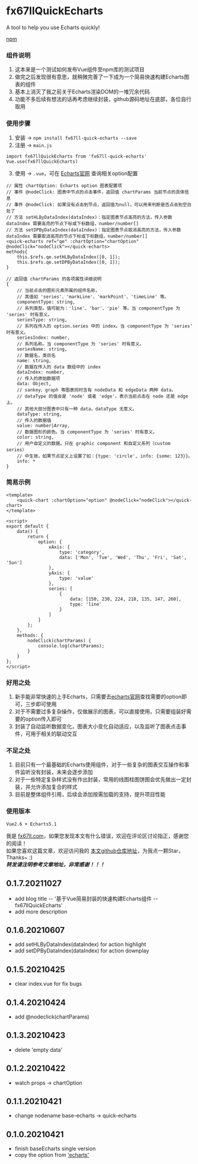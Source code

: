 # fx67llQuickEcharts
A tool to help you use Echarts quickly!  

[npm](https://www.npmjs.com/package/fx67ll-quick-echarts "npm")  

### 组件说明
1. 这本来是一个测试如何发布Vue组件至npm库的测试项目  
2. 做完之后发现很有意思，就稍微完善了一下成为一个简易快速构建Echarts图表的组件  
3. 基本上消灭了我之前关于Echarts渲染DOM的一堆冗余代码  
4. 功能不多后续有想法的话再考虑继续封装，github源码地址在底部，各位自行取用

### 使用步骤
1. 安装 -> `npm install fx67ll-quick-echarts --save`
2. 注册 -> `main.js`
```
import fx67llQuickEcharts from 'fx67ll-quick-echarts'
Vue.use(fx67llQuickEcharts)
```
3. 使用 -> `.vue`，可在 [Echarts官网](https://echarts.apache.org/examples/zh/index.html) 查询相关option配置
```
// 属性 chartOption: Echarts option 图表配置项
// 事件 @nodeClick: 图表中节点的点击事件，返回值 chartParams 当前节点的具体信息
// 事件 @nodeClick: 如果没有点击到节点，返回值为null，可以用来判断是否点击到空白处了
// 方法 setHLByDataIndex(dataIndex)：指定图表节点高亮的方法，传入参数 dataIndex 需要高亮的节点下标或下标数组，number/number[]
// 方法 setDPByDataIndex(dataIndex)：指定图表节点取消高亮的方法，传入参数 dataIndex 需要取消高亮的节点下标或下标数组，number/number[]
<quick-echarts ref="qe" :chartOption="chartOption" @nodeClick="nodeClick"></quick-echarts>
methods{
	this.$refs.qe.setHLByDataIndex([0, 1]);
	this.$refs.qe.setDPByDataIndex([0, 1]);
}
```
```
// 返回值 chartParams 的各项属性详细说明
{
    // 当前点击的图形元素所属的组件名称，
    // 其值如 'series'、'markLine'、'markPoint'、'timeLine' 等。
    componentType: string,
    // 系列类型。值可能为：'line'、'bar'、'pie' 等。当 componentType 为 'series' 时有意义。
    seriesType: string,
    // 系列在传入的 option.series 中的 index。当 componentType 为 'series' 时有意义。
    seriesIndex: number,
    // 系列名称。当 componentType 为 'series' 时有意义。
    seriesName: string,
    // 数据名，类目名
    name: string,
    // 数据在传入的 data 数组中的 index
    dataIndex: number,
    // 传入的原始数据项
    data: Object,
    // sankey、graph 等图表同时含有 nodeData 和 edgeData 两种 data，
    // dataType 的值会是 'node' 或者 'edge'，表示当前点击在 node 还是 edge 上。
    // 其他大部分图表中只有一种 data，dataType 无意义。
    dataType: string,
    // 传入的数据值
    value: number|Array,
    // 数据图形的颜色。当 componentType 为 'series' 时有意义。
    color: string,
    // 用户自定义的数据。只在 graphic component 和自定义系列（custom series）
    // 中生效，如果节点定义上设置了如：{type: 'circle', info: {some: 123}}。
    info: *
}
```

### 简易示例
```
<template>
	<quick-chart :chartOption="option" @nodeClick="nodeClick"></quick-chart>
</template>

<script>
export default {
	data() {
		return {
			option: {
				xAxis: {
					type: 'category',
					data: ['Mon', 'Tue', 'Wed', 'Thu', 'Fri', 'Sat', 'Sun']
				},
				yAxis: {
					type: 'value'
				},
				series: [
					{
						data: [150, 230, 224, 218, 135, 147, 260],
						type: 'line'
					}
				]
			}
		};
	},
	methods: {
		nodeClick(chartParams) {
			console.log(chartParams);
		}
	}
};
</script>
```

### 好用之处
1. 新手能非常快速的上手Echarts，只需要去[echarts官网](https://echarts.apache.org/examples/zh/index.html)查找需要的option即可，三步即可使用
2. 对于不需要过多复杂操作，仅做展示的图表，可以直接使用，只需要组装好需要的option传入即可
3. 封装了自动监听数据变化，图表大小变化自动适应，以及监听了图表点击事件，可用于相关的联动交互

### 不足之处
1. 目前只有一个最基础的Echarts使用组件，对于一些复杂的图表交互操作和事件监听没有封装，未来会逐步添加
2. 对于一些特定复杂样式没有作出封装，常用的线图柱图饼图会优先做出一定封装，并允许添加复合的样式
3. 目前是整体组件引用，后续会添加按需加载的支持，提升项目性能

### 使用版本
`Vue2.6 + Echarts5.1`

我是 [fx67ll.com](https://fx67ll.com)，如果您发现本文有什么错误，欢迎在评论区讨论指正，感谢您的阅读！  
如果您喜欢这篇文章，欢迎访问我的 [本文github仓库地址](https://github.com/fx67ll/fx67llQuickEcharts)，为我点一颗Star，Thanks~ :)  
***转发请注明参考文章地址，非常感谢！！！***

## 0.1.7.20211027
* add blog title -- '基于Vue简易封装的快速构建Echarts组件 -- fx67llQuickEcharts'  
* add more description  

## 0.1.6.20210607
* add setHLByDataIndex(dataIndex) for action highlight
* add setDPByDataIndex(dataIndex) for action downplay

## 0.1.5.20210425
* clear index.vue for fix bugs

## 0.1.4.20210424
* add @nodeclick(chartParams)

## 0.1.3.20210423
* delete 'empty data'

## 0.1.2.20210422
* watch props -> chartOption

## 0.1.1.20210421
* change nodename base-echarts -> quick-echarts

## 0.1.0.20210421
* finish baseEcharts single version
* copy the option from ['echarts'](https://echarts.apache.org/zh/index.html "echarts")
